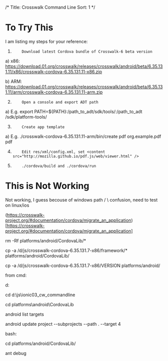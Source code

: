 /*
Title: Crosswalk Command Line
Sort: 1
*/

To Try This
===========

I am listing my steps for your reference:

1.         Download latest Cordova bundle of Crosswalk-6 beta version

a)         x86: https://download.01.org/crosswalk/releases/crosswalk/android/beta/6.35.131.11/x86/crosswalk-cordova-6.35.131.11-x86.zip

b)         ARM: https://download.01.org/crosswalk/releases/crosswalk/android/beta/6.35.131.11/arm/crosswalk-cordova-6.35.131.11-arm.zip

2.         Open a console and export ADT path

a)         E.g. export PATH=${PATH}:/path_to_adt/sdk/tools/:/path_to_adt /sdk/platform-tools/

3.         Create app template

a)         E.g. ./crosswalk-cordova-6.35.131.11-arm/bin/create pdf org.example.pdf pdf

4.         Edit res/xml/config.xml, set <content src="http://mozilla.github.io/pdf.js/web/viewer.html" />

5.         ./cordova/build and ./cordova/run


This is Not Working
==============================
Not working, I guess becouse of windows path / \ confusion, need to test on linux/ios

(https://crosswalk-project.org/#documentation/cordova/migrate_an_application)[https://crosswalk-project.org/#documentation/cordova/migrate_an_application]

rm -Rf platforms/android/CordovaLib/*

cp -a /d/js/crosswalk-cordova-6.35.131.7-x86/framework/* platforms/android/CordovaLib/

cp -a /d/js/crosswalk-cordova-6.35.131.7-x86/VERSION platforms/android/

from cmd:

d:

cd d:\js\ionic03_cw_commandline

cd platforms\android\CordovaLib

android list targets

android update project --subprojects --path . --target 4

bash:

cd platforms/android/CordovaLib/

ant debug